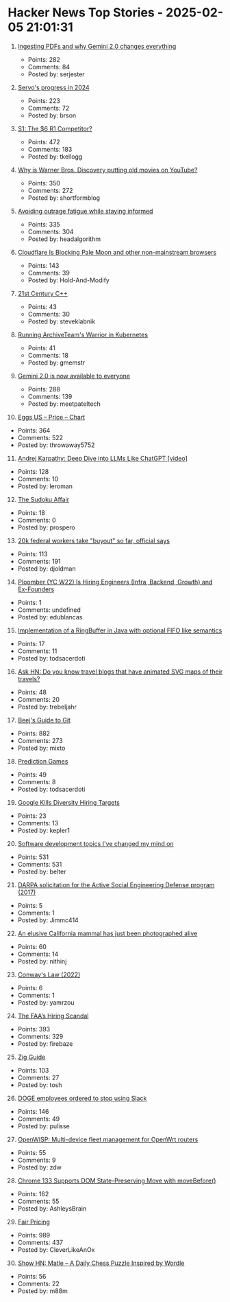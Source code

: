 # Hacker News Top Stories - 2025-02-05 21:01:31

1. [Ingesting PDFs and why Gemini 2.0 changes everything](https://www.sergey.fyi/articles/gemini-flash-2)
   - Points: 282
   - Comments: 84
   - Posted by: serjester

2. [Servo's progress in 2024](https://servo.org/blog/2025/01/31/servo-in-2024/)
   - Points: 223
   - Comments: 72
   - Posted by: brson

3. [S1: The $6 R1 Competitor?](https://timkellogg.me/blog/2025/02/03/s1)
   - Points: 472
   - Comments: 183
   - Posted by: tkellogg

4. [Why is Warner Bros. Discovery putting old movies on YouTube?](https://tedium.co/2025/02/05/warner-bros-youtube-full-movie-releases/)
   - Points: 350
   - Comments: 272
   - Posted by: shortformblog

5. [Avoiding outrage fatigue while staying informed](https://www.scientificamerican.com/podcast/episode/how-to-avoid-outrage-fatigue-and-tune-in-without-burning-out/)
   - Points: 335
   - Comments: 304
   - Posted by: headalgorithm

6. [Cloudflare Is Blocking Pale Moon and other non-mainstream browsers](undefined)
   - Points: 143
   - Comments: 39
   - Posted by: Hold-And-Modify

7. [21st Century C++](https://cacm.acm.org/blogcacm/21st-century-c/)
   - Points: 43
   - Comments: 30
   - Posted by: steveklabnik

8. [Running ArchiveTeam's Warrior in Kubernetes](https://gabrielsimmer.com/blog/archiveteam-warrior-kubernetes)
   - Points: 41
   - Comments: 18
   - Posted by: gmemstr

9. [Gemini 2.0 is now available to everyone](https://blog.google/technology/google-deepmind/gemini-model-updates-february-2025/)
   - Points: 288
   - Comments: 139
   - Posted by: meetpateltech

10. [Eggs US – Price – Chart](https://tradingeconomics.com/commodity/eggs-us)
   - Points: 364
   - Comments: 522
   - Posted by: throwaway5752

11. [Andrej Karpathy: Deep Dive into LLMs Like ChatGPT [video]](https://www.youtube.com/watch?v=7xTGNNLPyMI)
   - Points: 128
   - Comments: 10
   - Posted by: leroman

12. [The Sudoku Affair](https://explaining.software/archive/the-sudoku-affair/)
   - Points: 18
   - Comments: 0
   - Posted by: prospero

13. [20k federal workers take "buyout" so far, official says](https://www.axios.com/2025/02/04/trump-buyout-federal-workers-20000)
   - Points: 113
   - Comments: 191
   - Posted by: djoldman

14. [Ploomber (YC W22) Is Hiring Engineers (Infra, Backend, Growth) and Ex-Founders](https://www.ycombinator.com/companies/ploomber/jobs)
   - Points: 1
   - Comments: undefined
   - Posted by: edublancas

15. [Implementation of a RingBuffer in Java with optional FIFO like semantics](https://github.com/evolvedbinary/j8cu)
   - Points: 17
   - Comments: 11
   - Posted by: todsacerdoti

16. [Ask HN: Do you know travel blogs that have animated SVG maps of their travels?](undefined)
   - Points: 48
   - Comments: 20
   - Posted by: trebeljahr

17. [Beej's Guide to Git](https://beej.us/guide/bggit/)
   - Points: 882
   - Comments: 273
   - Posted by: mixto

18. [Prediction Games](https://www.argmin.net/p/prediction-games)
   - Points: 49
   - Comments: 8
   - Posted by: todsacerdoti

19. [Google Kills Diversity Hiring Targets](https://www.wsj.com/tech/google-kills-diversity-hiring-targets-04433d7c)
   - Points: 23
   - Comments: 13
   - Posted by: kepler1

20. [Software development topics I've changed my mind on](https://chriskiehl.com/article/thoughts-after-10-years)
   - Points: 531
   - Comments: 531
   - Posted by: belter

21. [DARPA solicitation for the Active Social Engineering Defense program (2017)](https://www.highergov.com/contract-opportunity/active-social-engineering-defense-ased-hr001117s0050-p-67f55/)
   - Points: 5
   - Comments: 1
   - Posted by: Jimmc414

22. [An elusive California mammal has just been photographed alive](https://www.sfgate.com/bayarea/article/elusive-california-mammal-photographed-20040772.php)
   - Points: 60
   - Comments: 14
   - Posted by: nithinj

23. [Conway's Law (2022)](https://martinfowler.com/bliki/ConwaysLaw.html)
   - Points: 6
   - Comments: 1
   - Posted by: yamrzou

24. [The FAA’s Hiring Scandal](https://www.tracingwoodgrains.com/p/the-full-story-of-the-faas-hiring)
   - Points: 393
   - Comments: 329
   - Posted by: firebaze

25. [Zig Guide](https://zig.guide/)
   - Points: 103
   - Comments: 27
   - Posted by: tosh

26. [DOGE employees ordered to stop using Slack](https://www.404media.co/doge-employees-ordered-to-stop-using-slack-while-agency-transitions-to-a-records-system-not-subject-to-foia/)
   - Points: 146
   - Comments: 49
   - Posted by: pulisse

27. [OpenWISP: Multi-device fleet management for OpenWrt routers](https://openwisp.org)
   - Points: 55
   - Comments: 9
   - Posted by: zdw

28. [Chrome 133 Supports DOM State-Preserving Move with moveBefore()](https://chromestatus.com/feature/5135990159835136)
   - Points: 162
   - Comments: 55
   - Posted by: AshleysBrain

29. [Fair Pricing](https://kagi.com/changelog#6155)
   - Points: 989
   - Comments: 437
   - Posted by: CleverLikeAnOx

30. [Show HN: Matle – A Daily Chess Puzzle Inspired by Wordle](https://www.matle.io/)
   - Points: 56
   - Comments: 22
   - Posted by: m88m

